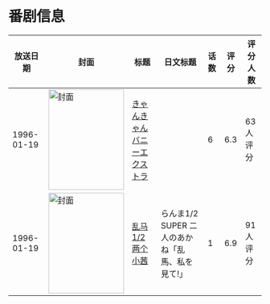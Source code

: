 # 番剧信息

|放送日期|封面|标题|日文标题|话数|评分|评分人数|
|---|---|---|---|---|---|---|
|1996-01-19|<img src="https://bangumi.tv/img/no_icon_subject.png" alt="封面" style="width:150px;height:200px;object-fit:cover;">|[きゃんきゃんバニーエクストラ](https://bangumi.tv/subject/69874)||6|6.3|63人评分|
|1996-01-19|<img src="https://lain.bgm.tv/pic/cover/c/d2/37/72343_iNSFo.jpg" alt="封面" style="width:150px;height:200px;object-fit:cover;">|[乱马1/2 两个小茜](https://bangumi.tv/subject/72343)|らんま1/2 SUPER 二人のあかね「乱馬、私を見て!」|1|6.9|91人评分|
